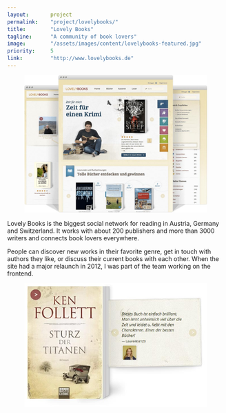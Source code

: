 ```yaml
---
layout:       project
permalink:    "project/lovelybooks/"
title:        "Lovely Books"
tagline:      "A community of book lovers"
image:        "/assets/images/content/lovelybooks-featured.jpg"
priority:     5
link:         "http://www.lovelybooks.de"
---
```


<figure class="extend">
  <img src="images/lovelybooks-case-view.jpg" alt="LovelyBooks Website">
</figure>

Lovely Books is the biggest social network for reading in Austria, Germany and Switzerland. It works with about 200 publishers and more than 3000 writers and connects book lovers everywhere. 

People can discover new works in their favorite genre, get in touch with authors they like, or discuss their current books with each other. When the site had a major relaunch in 2012, I was part of the team working on the frontend.

<figure>
  <img src="images/lovelybooks-book.jpg" alt="Detail View of a book">
</figure>